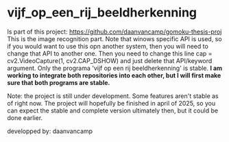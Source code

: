 # vijf_op_een_rij_beeldherkenning
Is part of this project: https://github.com/daanvancamp/gomoku-thesis-proj
This is the image recognition part.
Note that  winows specific API is used, so if you would want to use this opn another system, then you will need to change that API to another one. Then you need to change this line     cap = cv2.VideoCapture(1, cv2.CAP_DSHOW) and just delete that API/keyword argument.
Only the programa 'vijf op een rij beeldherkenning' is stable. **I am working to integrate both repositories into each other, but I will first make sure that both programs are stable.**


Note: the project is still under development. Some features aren't stable as of right now. The project will hopefully be finished in april of 2025, so you can expect the stable and complete version ultimately then, but it could be done earlier.

developped by: daanvancamp
